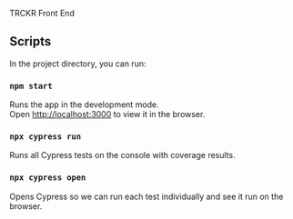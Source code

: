 TRCKR Front End

## Scripts

In the project directory, you can run:

### `npm start`

Runs the app in the development mode.<br />
Open [http://localhost:3000](http://localhost:3000) to view it in the browser.

### `npx cypress run`

Runs all Cypress tests on the console with coverage results.

### `npx cypress open`

Opens Cypress so we can run each test individually and see it run on the browser.
